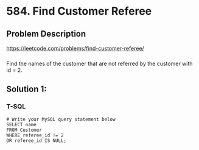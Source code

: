 #  584. Find Customer Referee

## Problem Description
https://leetcode.com/problems/find-customer-referee/
###
Find the names of the customer that are not referred by the customer with id = 2.

## Solution 1:
### T-SQL
```
# Write your MySQL query statement below
SELECT name
FROM Customer
WHERE referee_id != 2
OR referee_id IS NULL;
```
